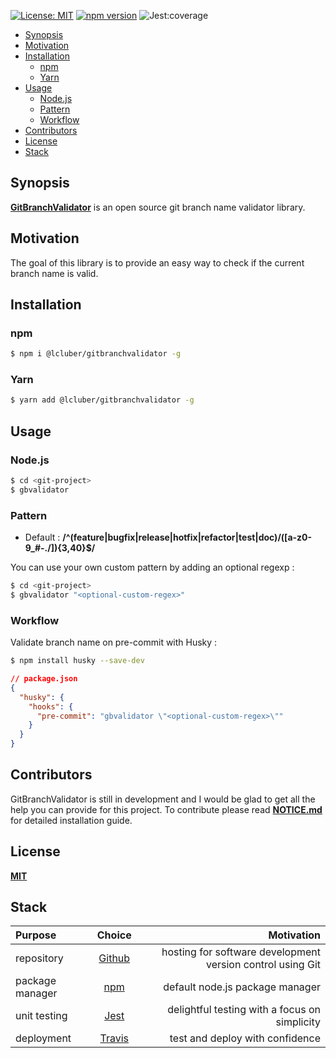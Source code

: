 [![License: MIT](https://img.shields.io/npm/l/@lcluber/gitbranchvalidator.svg)](https://opensource.org/licenses/MIT)
[![npm version](https://badge.fury.io/js/%40lcluber%2Fgitbranchvalidator.svg)](https://www.npmjs.com/package/@lcluber/gitbranchvalidator)
![Jest:coverage](https://img.shields.io/badge/Jest:coverage-100%25-brightgreen.svg)

- [Synopsis](#synopsis)
- [Motivation](#motivation)
- [Installation](#installation)
  - [npm](#npm)
  - [Yarn](#yarn)
- [Usage](#usage)
  - [Node.js](#node.js)
  - [Pattern](#pattern)
  - [Workflow](#workflow)
- [Contributors](#contributors)
- [License](#license)
- [Stack](#stack)

## Synopsis

**[GitBranchValidator](https://github.com/LCluber/GitBranchValidator)** is an open source git branch name validator library.

## Motivation

The goal of this library is to provide an easy way to check if the current branch name is valid.

## Installation

### npm

```bash
$ npm i @lcluber/gitbranchvalidator -g
```

### Yarn

```bash
$ yarn add @lcluber/gitbranchvalidator -g
```

## Usage

### Node.js

```bash
$ cd <git-project>
$ gbvalidator
```

### Pattern

- Default : **/^(feature|bugfix|release|hotfix|refactor|test|doc)\/([a-z0-9_#-\.\/]){3,40}$/**

You can use your own custom pattern by adding an optional regexp : 

```bash
$ cd <git-project>
$ gbvalidator "<optional-custom-regex>"
```

### Workflow

Validate branch name on pre-commit with Husky :

```bash
$ npm install husky --save-dev
```

```json
// package.json
{
  "husky": {
    "hooks": {
      "pre-commit": "gbvalidator \"<optional-custom-regex>\""
    }
  }
}

```

## Contributors

GitBranchValidator is still in development and I would be glad to get all the help you can provide for this project.
To contribute please read **[NOTICE.md](https://github.com/LCluber/GitBranchValidator/blob/master/NOTICE.md)** for detailed installation guide.

## License

**[MIT](https://github.com/LCluber/GitBranchValidator/blob/master/LICENSE.md)**

## Stack

| Purpose         |                    Choice                    |                                                     Motivation |
| :-------------- | :------------------------------------------: | -------------------------------------------------------------: |
| repository      |        [Github](https://github.com/)         |     hosting for software development version control using Git |
| package manager |     [npm](https://www.npmjs.com/get-npm)     |                                default node.js package manager |
| unit testing    |          [Jest](https://jestjs.io/)          |                  delightful testing with a focus on simplicity |
| deployment      |       [Travis](https://travis-ci.com/)       |                                test and deploy with confidence |
